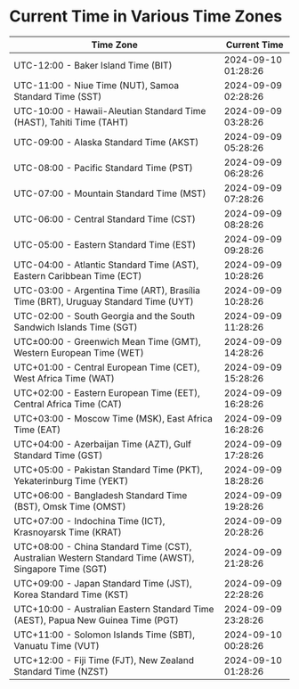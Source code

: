 # Current Time in Various Time Zones

| Time Zone | Current Time |
|-----------|--------------|
| UTC-12:00 - Baker Island Time (BIT) | 2024-09-10 01:28:26 |
| UTC-11:00 - Niue Time (NUT), Samoa Standard Time (SST) | 2024-09-09 02:28:26 |
| UTC-10:00 - Hawaii-Aleutian Standard Time (HAST), Tahiti Time (TAHT) | 2024-09-09 03:28:26 |
| UTC-09:00 - Alaska Standard Time (AKST) | 2024-09-09 05:28:26 |
| UTC-08:00 - Pacific Standard Time (PST) | 2024-09-09 06:28:26 |
| UTC-07:00 - Mountain Standard Time (MST) | 2024-09-09 07:28:26 |
| UTC-06:00 - Central Standard Time (CST) | 2024-09-09 08:28:26 |
| UTC-05:00 - Eastern Standard Time (EST) | 2024-09-09 09:28:26 |
| UTC-04:00 - Atlantic Standard Time (AST), Eastern Caribbean Time (ECT) | 2024-09-09 10:28:26 |
| UTC-03:00 - Argentina Time (ART), Brasília Time (BRT), Uruguay Standard Time (UYT) | 2024-09-09 10:28:26 |
| UTC-02:00 - South Georgia and the South Sandwich Islands Time (SGT) | 2024-09-09 11:28:26 |
| UTC±00:00 - Greenwich Mean Time (GMT), Western European Time (WET) | 2024-09-09 14:28:26 |
| UTC+01:00 - Central European Time (CET), West Africa Time (WAT) | 2024-09-09 15:28:26 |
| UTC+02:00 - Eastern European Time (EET), Central Africa Time (CAT) | 2024-09-09 16:28:26 |
| UTC+03:00 - Moscow Time (MSK), East Africa Time (EAT) | 2024-09-09 16:28:26 |
| UTC+04:00 - Azerbaijan Time (AZT), Gulf Standard Time (GST) | 2024-09-09 17:28:26 |
| UTC+05:00 - Pakistan Standard Time (PKT), Yekaterinburg Time (YEKT) | 2024-09-09 18:28:26 |
| UTC+06:00 - Bangladesh Standard Time (BST), Omsk Time (OMST) | 2024-09-09 19:28:26 |
| UTC+07:00 - Indochina Time (ICT), Krasnoyarsk Time (KRAT) | 2024-09-09 20:28:26 |
| UTC+08:00 - China Standard Time (CST), Australian Western Standard Time (AWST), Singapore Time (SGT) | 2024-09-09 21:28:26 |
| UTC+09:00 - Japan Standard Time (JST), Korea Standard Time (KST) | 2024-09-09 22:28:26 |
| UTC+10:00 - Australian Eastern Standard Time (AEST), Papua New Guinea Time (PGT) | 2024-09-09 23:28:26 |
| UTC+11:00 - Solomon Islands Time (SBT), Vanuatu Time (VUT) | 2024-09-10 00:28:26 |
| UTC+12:00 - Fiji Time (FJT), New Zealand Standard Time (NZST) | 2024-09-10 01:28:26 |

